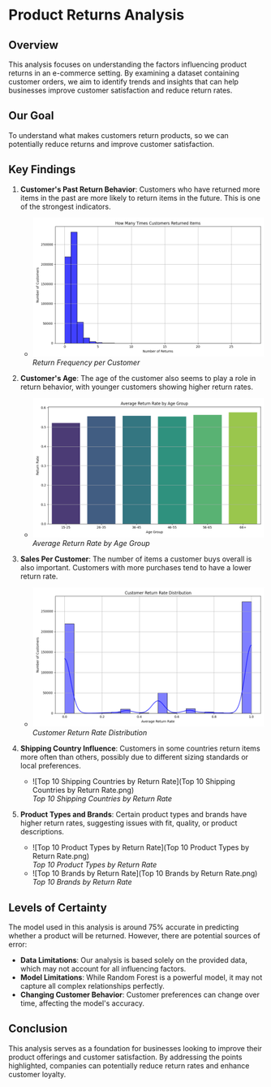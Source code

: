 # Product Returns Analysis

## Overview
This analysis focuses on understanding the factors influencing product returns in an e-commerce setting. By examining a dataset containing customer orders, we aim to identify trends and insights that can help businesses improve customer satisfaction and reduce return rates.

## Our Goal
To understand what makes customers return products, so we can potentially reduce returns and improve customer satisfaction.

## Key Findings
1. **Customer's Past Return Behavior**: Customers who have returned more items in the past are more likely to return items in the future. This is one of the strongest indicators.
   - ![Return Frequency](returns_per_customer.png)  
   *Return Frequency per Customer*

2. **Customer's Age**: The age of the customer also seems to play a role in return behavior, with younger customers showing higher return rates.
   - ![Average Return Rate by Age](return_rate_by_age.png)  
   *Average Return Rate by Age Group*

3. **Sales Per Customer**: The number of items a customer buys overall is also important. Customers with more purchases tend to have a lower return rate.
   - ![Customer Return Rate Distribution](return_rate_per_customer.png)  
   *Customer Return Rate Distribution*

4. **Shipping Country Influence**: Customers in some countries return items more often than others, possibly due to different sizing standards or local preferences.
   - ![Top 10 Shipping Countries by Return Rate](Top 10 Shipping Countries by Return Rate.png)  
   *Top 10 Shipping Countries by Return Rate*

5. **Product Types and Brands**: Certain product types and brands have higher return rates, suggesting issues with fit, quality, or product descriptions.
   - ![Top 10 Product Types by Return Rate](Top 10 Product Types by Return Rate.png)  
   *Top 10 Product Types by Return Rate*
   - ![Top 10 Brands by Return Rate](Top 10 Brands by Return Rate.png)  
   *Top 10 Brands by Return Rate*

## Levels of Certainty
The model used in this analysis is around 75% accurate in predicting whether a product will be returned. However, there are potential sources of error:
- **Data Limitations**: Our analysis is based solely on the provided data, which may not account for all influencing factors.
- **Model Limitations**: While Random Forest is a powerful model, it may not capture all complex relationships perfectly.
- **Changing Customer Behavior**: Customer preferences can change over time, affecting the model's accuracy.

## Conclusion
This analysis serves as a foundation for businesses looking to improve their product offerings and customer satisfaction. By addressing the points highlighted, companies can potentially reduce return rates and enhance customer loyalty.
